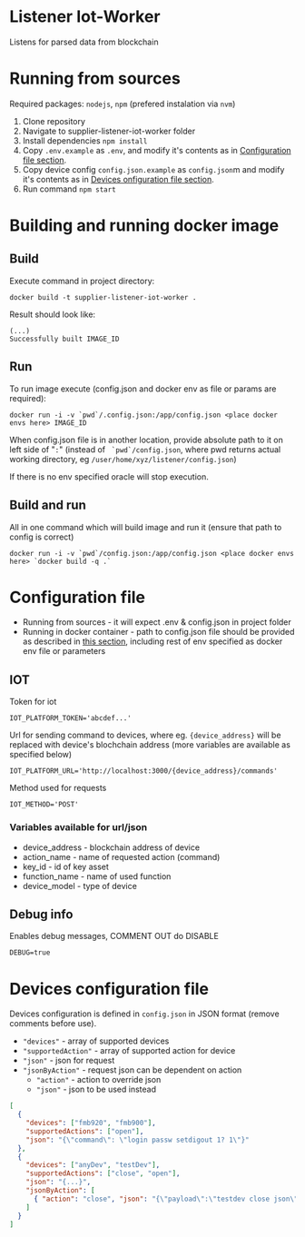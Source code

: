 # Listener Iot-Worker

Listens for parsed data from blockchain

# Running from sources

Required packages: `nodejs`, `npm` (prefered instalation via `nvm`)

1. Clone repository
2. Navigate to supplier-listener-iot-worker folder
3. Install dependencies `npm install`
4. Copy `.env.example` as `.env`, and modify it's contents as in [Configuration file section](#configuration-file).
5. Copy device config `config.json.example` as `config.json`m and modify it's contents as in [Devices onfiguration file section](#devices-configuration-file).
6. Run command `npm start`

# Building and running docker image

## Build

Execute command in project directory:

```
docker build -t supplier-listener-iot-worker .
```

Result should look like:

```
(...)
Successfully built IMAGE_ID
```

## Run

To run image execute (config.json and docker env as file or params are required):

```
docker run -i -v `pwd`/.config.json:/app/config.json <place docker envs here> IMAGE_ID
```

When config.json file is in another location, provide absolute path to it on left side of "`:`" (instead of `` `pwd`/config.json``, where pwd returns actual working directory, eg `/user/home/xyz/listener/config.json`)

If there is no env specified oracle will stop execution.

## Build and run

All in one command which will build image and run it (ensure that path to config is correct)

```
docker run -i -v `pwd`/config.json:/app/config.json <place docker envs here> `docker build -q .`
```

# Configuration file

- Running from sources - it will expect .env & config.json in project folder
- Running in docker container - path to config.json file should be provided as described in [this section](Building-and-running-docker-image), including rest of env specified as docker env file or parameters

## IOT

Token for iot

```
IOT_PLATFORM_TOKEN='abcdef...'
```

Url for sending command to devices, where eg. `{device_address}` will be replaced with device's blochchain address (more variables are available as specified below)

```
IOT_PLATFORM_URL='http://localhost:3000/{device_address}/commands'
```

<!-- JSON payload for device command

```
OPEN_JSON='{"action","{action_name}"}'
``` -->

Method used for requests

```
IOT_METHOD='POST'
```

### Variables available for url/json

- device_address - blockchain address of device
- action_name - name of requested action (command)
- key_id - id of key asset
- function_name - name of used function
- device_model - type of device

## Debug info

Enables debug messages, COMMENT OUT do DISABLE

```
DEBUG=true
```

# Devices configuration file

Devices configuration is defined in `config.json` in JSON format (remove comments before use).

- `"devices"` - array of supported devices
- `"supportedAction"` - array of supported action for device
- `"json"` - json for request
- `"jsonByAction"` - request json can be dependent on action
  - `"action"` - action to override json
  - `"json"` - json to be used instead

```json
[
  {
    "devices": ["fmb920", "fmb900"],
    "supportedActions": ["open"],
    "json": "{\"command\": \"login passw setdigout 1? 1\"}"
  },
  {
    "devices": ["anyDev", "testDev"],
    "supportedActions": ["close", "open"],
    "json": "{...}",
    "jsonByAction": [
      { "action": "close", "json": "{\"payload\":\"testdev close json\"}" }
    ]
  }
]
```
